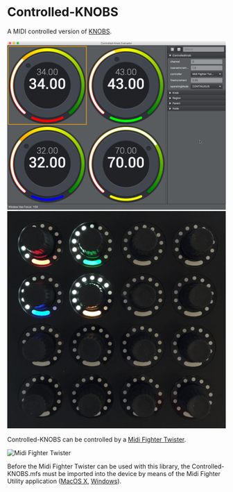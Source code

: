# Controlled-KNOBS
A MIDI controlled version of [KNOBS](https://github.com/ESSICS/KNOBS).

![ControlledKnobEvaluator1](https://github.com/ESSICS/Controlled-KNOBS/blob/master/doc/ControlledKnobEvaluator1.png)
![ControlledKnobEvaluator2](https://github.com/ESSICS/Controlled-KNOBS/blob/master/doc/ControlledKnobEvaluator2.jpg)

Controlled-KNOBS can be controlled by a [Midi Fighter Twister](https://store.djtechtools.com/products/midi-fighter-twister).

![Midi Fighter Twister](https://d16rm6ap8dyyo6.cloudfront.net/product_images/images/000/001/491/medium/Black_34_zoomed.jpg?1398722121)

Before the Midi Fighter Twister can be used with this library, the Controlled-KNOBS.mfs must be imported into the device by means of the Midi Fighter Utility application ([MacOS X](https://s3.amazonaws.com/djtt-utility/mf_utility_installers/Midi_Fighter_Utility_OSX.dmg), [Windows](https://s3.amazonaws.com/djtt-utility/mf_utility_installers/Midi+Fighter+Utility+Win.exe)).
